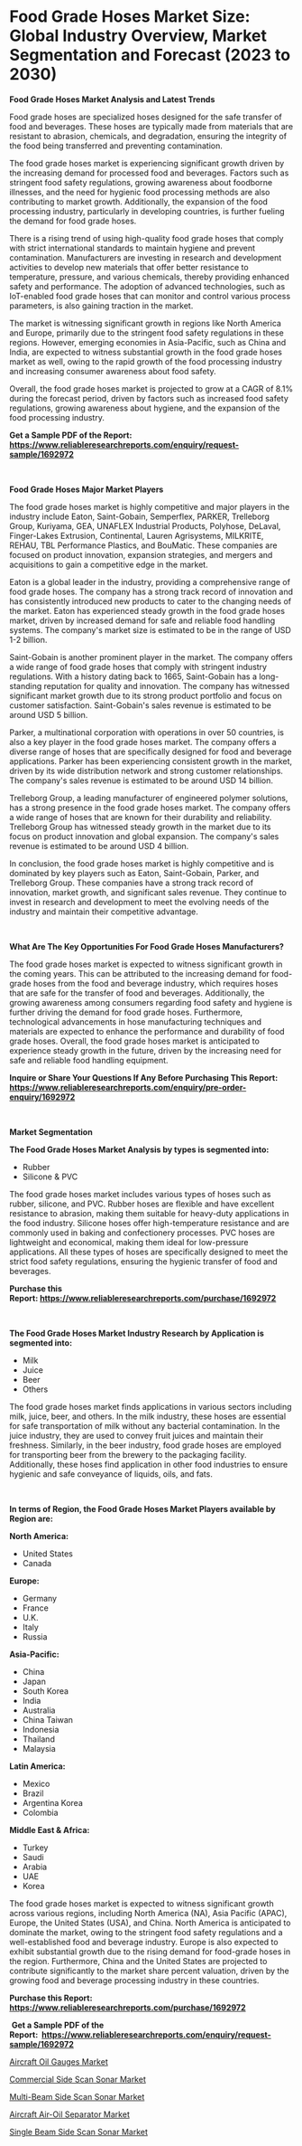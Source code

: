 <p><h1>Food Grade Hoses Market Size: Global Industry Overview, Market Segmentation and Forecast (2023 to 2030)</h1></p><p><strong>Food Grade Hoses Market Analysis and Latest Trends</strong></p>
<p><p>Food grade hoses are specialized hoses designed for the safe transfer of food and beverages. These hoses are typically made from materials that are resistant to abrasion, chemicals, and degradation, ensuring the integrity of the food being transferred and preventing contamination.</p><p>The food grade hoses market is experiencing significant growth driven by the increasing demand for processed food and beverages. Factors such as stringent food safety regulations, growing awareness about foodborne illnesses, and the need for hygienic food processing methods are also contributing to market growth. Additionally, the expansion of the food processing industry, particularly in developing countries, is further fueling the demand for food grade hoses.</p><p>There is a rising trend of using high-quality food grade hoses that comply with strict international standards to maintain hygiene and prevent contamination. Manufacturers are investing in research and development activities to develop new materials that offer better resistance to temperature, pressure, and various chemicals, thereby providing enhanced safety and performance. The adoption of advanced technologies, such as IoT-enabled food grade hoses that can monitor and control various process parameters, is also gaining traction in the market.</p><p>The market is witnessing significant growth in regions like North America and Europe, primarily due to the stringent food safety regulations in these regions. However, emerging economies in Asia-Pacific, such as China and India, are expected to witness substantial growth in the food grade hoses market as well, owing to the rapid growth of the food processing industry and increasing consumer awareness about food safety.</p><p>Overall, the food grade hoses market is projected to grow at a CAGR of 8.1% during the forecast period, driven by factors such as increased food safety regulations, growing awareness about hygiene, and the expansion of the food processing industry.</p></p>
<p><strong>Get a Sample PDF of the Report:&nbsp; <a href="https://www.reliableresearchreports.com/enquiry/request-sample/1692972">https://www.reliableresearchreports.com/enquiry/request-sample/1692972</a></strong></p>
<p>&nbsp;</p>
<p><strong>Food Grade Hoses Major Market Players</strong></p>
<p><p>The food grade hoses market is highly competitive and major players in the industry include Eaton, Saint-Gobain, Semperflex, PARKER, Trelleborg Group, Kuriyama, GEA, UNAFLEX Industrial Products, Polyhose, DeLaval, Finger-Lakes Extrusion, Continental, Lauren Agrisystems, MILKRITE, REHAU, TBL Performance Plastics, and BouMatic. These companies are focused on product innovation, expansion strategies, and mergers and acquisitions to gain a competitive edge in the market.</p><p>Eaton is a global leader in the industry, providing a comprehensive range of food grade hoses. The company has a strong track record of innovation and has consistently introduced new products to cater to the changing needs of the market. Eaton has experienced steady growth in the food grade hoses market, driven by increased demand for safe and reliable food handling systems. The company's market size is estimated to be in the range of USD 1-2 billion.</p><p>Saint-Gobain is another prominent player in the market. The company offers a wide range of food grade hoses that comply with stringent industry regulations. With a history dating back to 1665, Saint-Gobain has a long-standing reputation for quality and innovation. The company has witnessed significant market growth due to its strong product portfolio and focus on customer satisfaction. Saint-Gobain's sales revenue is estimated to be around USD 5 billion.</p><p>Parker, a multinational corporation with operations in over 50 countries, is also a key player in the food grade hoses market. The company offers a diverse range of hoses that are specifically designed for food and beverage applications. Parker has been experiencing consistent growth in the market, driven by its wide distribution network and strong customer relationships. The company's sales revenue is estimated to be around USD 14 billion.</p><p>Trelleborg Group, a leading manufacturer of engineered polymer solutions, has a strong presence in the food grade hoses market. The company offers a wide range of hoses that are known for their durability and reliability. Trelleborg Group has witnessed steady growth in the market due to its focus on product innovation and global expansion. The company's sales revenue is estimated to be around USD 4 billion.</p><p>In conclusion, the food grade hoses market is highly competitive and is dominated by key players such as Eaton, Saint-Gobain, Parker, and Trelleborg Group. These companies have a strong track record of innovation, market growth, and significant sales revenue. They continue to invest in research and development to meet the evolving needs of the industry and maintain their competitive advantage.</p></p>
<p>&nbsp;</p>
<p><strong>What Are The Key Opportunities For Food Grade Hoses Manufacturers?</strong></p>
<p><p>The food grade hoses market is expected to witness significant growth in the coming years. This can be attributed to the increasing demand for food-grade hoses from the food and beverage industry, which requires hoses that are safe for the transfer of food and beverages. Additionally, the growing awareness among consumers regarding food safety and hygiene is further driving the demand for food grade hoses. Furthermore, technological advancements in hose manufacturing techniques and materials are expected to enhance the performance and durability of food grade hoses. Overall, the food grade hoses market is anticipated to experience steady growth in the future, driven by the increasing need for safe and reliable food handling equipment.</p></p>
<p><strong>Inquire or Share Your Questions If Any Before Purchasing This Report: <a href="https://www.reliableresearchreports.com/enquiry/pre-order-enquiry/1692972">https://www.reliableresearchreports.com/enquiry/pre-order-enquiry/1692972</a></strong></p>
<p>&nbsp;</p>
<p><strong>Market Segmentation</strong></p>
<p><strong>The Food Grade Hoses Market Analysis by types is segmented into:</strong></p>
<p><ul><li>Rubber</li><li>Silicone & PVC</li></ul></p>
<p><p>The food grade hoses market includes various types of hoses such as rubber, silicone, and PVC. Rubber hoses are flexible and have excellent resistance to abrasion, making them suitable for heavy-duty applications in the food industry. Silicone hoses offer high-temperature resistance and are commonly used in baking and confectionery processes. PVC hoses are lightweight and economical, making them ideal for low-pressure applications. All these types of hoses are specifically designed to meet the strict food safety regulations, ensuring the hygienic transfer of food and beverages.</p></p>
<p><strong>Purchase this Report:&nbsp;<a href="https://www.reliableresearchreports.com/purchase/1692972">https://www.reliableresearchreports.com/purchase/1692972</a></strong></p>
<p>&nbsp;</p>
<p><strong>The Food Grade Hoses Market Industry Research by Application is segmented into:</strong></p>
<p><ul><li>Milk</li><li>Juice</li><li>Beer</li><li>Others</li></ul></p>
<p><p>The food grade hoses market finds applications in various sectors including milk, juice, beer, and others. In the milk industry, these hoses are essential for safe transportation of milk without any bacterial contamination. In the juice industry, they are used to convey fruit juices and maintain their freshness. Similarly, in the beer industry, food grade hoses are employed for transporting beer from the brewery to the packaging facility. Additionally, these hoses find application in other food industries to ensure hygienic and safe conveyance of liquids, oils, and fats.</p></p>
<p>&nbsp;</p>
<p><strong>In terms of Region, the Food Grade Hoses Market Players available by Region are:</strong></p>
<p>
    <p> <strong> North America: </strong>
        <ul>
            <li>United States</li>
            <li>Canada</li>
        </ul>
        </p> 
    <p> <strong> Europe: </strong>
        <ul>
            <li>Germany</li>
            <li>France</li>
            <li>U.K.</li>
            <li>Italy</li>
            <li>Russia</li>
        </ul>
        </p> 
    <p> <strong> Asia-Pacific: </strong>
        <ul>
            <li>China</li>
            <li>Japan</li>
            <li>South Korea</li>
            <li>India</li>
            <li>Australia</li>
            <li>China Taiwan</li>
            <li>Indonesia</li>
            <li>Thailand</li>
            <li>Malaysia</li>
        </ul>
        </p> 
    <p> <strong> Latin America: </strong>
        <ul>
            <li>Mexico</li>
            <li>Brazil</li>
            <li>Argentina Korea</li>
            <li>Colombia</li>
        </ul>
        </p> 
    <p> <strong> Middle East & Africa: </strong>
        <ul>
            <li>Turkey</li>
            <li>Saudi</li>
            <li>Arabia</li>
            <li>UAE</li>
            <li>Korea</li>
        </ul>
    </p>
    </p>
<p><p>The food grade hoses market is expected to witness significant growth across various regions, including North America (NA), Asia Pacific (APAC), Europe, the United States (USA), and China. North America is anticipated to dominate the market, owing to the stringent food safety regulations and a well-established food and beverage industry. Europe is also expected to exhibit substantial growth due to the rising demand for food-grade hoses in the region. Furthermore, China and the United States are projected to contribute significantly to the market share percent valuation, driven by the growing food and beverage processing industry in these countries.</p></p>
<p><strong>Purchase this Report: <a href="https://www.reliableresearchreports.com/purchase/1692972">https://www.reliableresearchreports.com/purchase/1692972</a></strong></p>
<p>&nbsp;<strong>Get a Sample PDF of the Report:&nbsp;&nbsp;<a href="https://www.reliableresearchreports.com/enquiry/request-sample/1692972">https://www.reliableresearchreports.com/enquiry/request-sample/1692972</a></strong></p>
<p><strong></strong></p>
<p><p><a href="https://medium.com/@zitakuvalis/aircraft-oil-gauges-market-report-reveals-the-latest-trends-and-growth-opportunities-of-this-market-8f2e05f54843">Aircraft Oil Gauges Market</a></p><p><a href="https://www.linkedin.com/pulse/commercial-side-scan-sonar-market-challenges-opportunities-dqwof/">Commercial Side Scan Sonar Market</a></p><p><a href="https://www.linkedin.com/pulse/multi-beam-side-scan-sonar-market-share-amp-new-trends-analysis-l31qe/">Multi-Beam Side Scan Sonar Market</a></p><p><a href="https://medium.com/@jackytorphy/aircraft-air-oil-separator-market-share-evolution-and-market-growth-trends-2023-2030-aedc7f2a4d36">Aircraft Air-Oil Separator Market</a></p><p><a href="https://www.linkedin.com/pulse/decoding-single-beam-side-scan-sonar-market-deep-dive-yapjf/">Single Beam Side Scan Sonar Market</a></p></p>
